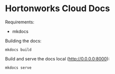 Hortonworks Cloud Docs
===

Requirements:
- mkdocs

Building the docs:
```
mkdocs build
```

Build and serve the docs local (http://0.0.0.0:8000):
```
mkdocs serve
```
